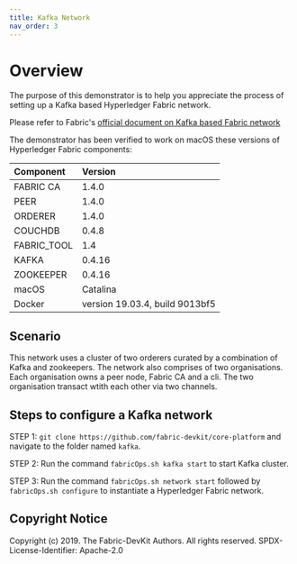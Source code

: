 ```yaml
---
title: Kafka Network
nav_order: 3
---
```


# Overview

The purpose of this demonstrator is to help you appreciate the process of setting up a Kafka based Hyperledger Fabric network.

Please refer to Fabric's [official document on Kafka based Fabric network](https://hyperledger-fabric.readthedocs.io/en/release-1.4/kafka.html)

The demonstrator has been verified to work on macOS these versions of Hyperledger Fabric components:

| Component | Version |
| :-- | :-- |
| FABRIC CA | 1.4.0 |
| PEER | 1.4.0 |
| ORDERER | 1.4.0 |
| COUCHDB | 0.4.8 |
| FABRIC_TOOL | 1.4 |
| KAFKA | 0.4.16 |
| ZOOKEEPER | 0.4.16 |
| macOS | Catalina |
| Docker | version 19.03.4, build 9013bf5 |

## Scenario

This network uses a cluster of two orderers curated by a combination of Kafka and zookeepers. The network also comprises of two organisations. Each organisation owns a peer node, Fabric CA and a cli. The two organisation transact wtith each other via two channels.

## Steps to configure a Kafka network

STEP 1: `git clone https://github.com/fabric-devkit/core-platform` and navigate to the folder named `kafka`.

STEP 2: Run the command `fabricOps.sh kafka start` to start Kafka cluster.

STEP 3: Run the command `fabricOps.sh network start` followed by `fabricOps.sh configure` to instantiate a Hyperledger Fabric network.

## Copyright Notice

Copyright (c) 2019. The Fabric-DevKit Authors. All rights reserved.
SPDX-License-Identifier: Apache-2.0
